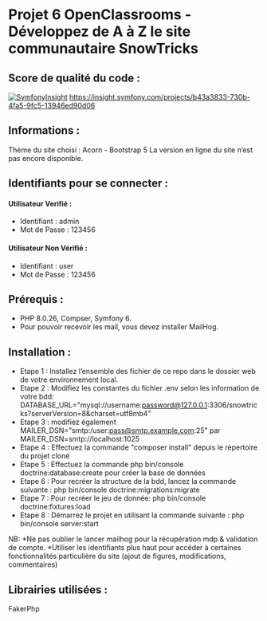 # Projet 6 OpenClassrooms - Développez de A à Z le site communautaire SnowTricks

## Score de qualité du code :
[![SymfonyInsight](https://insight.symfony.com/projects/b43a3833-730b-4fa5-9fc5-13946ed90d06/big.svg)](https://insight.symfony.com/projects/b43a3833-730b-4fa5-9fc5-13946ed90d06)
https://insight.symfony.com/projects/b43a3833-730b-4fa5-9fc5-13946ed90d06
## Informations :
Thème du site choisi : Acorn - Bootstrap 5
La version en ligne du site n’est pas encore disponible.

## Identifiants pour se connecter :

#### Utilisateur Verifié :
* Identifiant : admin
* Mot de Passe : 123456


#### Utilisateur Non Vérifié :
* Identifiant : user
* Mot de Passe : 123456


## Prérequis :
* PHP 8.0.26, Compser, Symfony 6. 
* Pour pouvoir recevoir les mail, vous devez installer MailHog.


## Installation :
* Etape 1 : Installez l’ensemble des fichier de ce repo dans le dossier web de votre environnement local.
* Etape 2 : Modifiez les constantes du fichier .env  selon les information de votre bdd: 
DATABASE_URL="mysql://username:password@127.0.0.1:3306/snowtricks?serverVersion=8&charset=utf8mb4"
* Etape 3 : modifiez également  MAILER_DSN="smtp:/user:pass@smtp.example.com:25" par MAILER_DSN=smtp://localhost:1025
* Etape 4 :  Effectuez la commande "composer install" depuis le répertoire du projet cloné
* Etape 5 : Effectuez la commande php bin/console doctrine:database:create pour créer la base de données 
* Etape 6 : Pour recréer la structure de la bdd, lancez la commande suivante : php bin/console doctrine:migrations:migrate
* Etape 7 : Pour recréer le jeu de donnée: php bin/console doctrine:fixtures:load
* Etape 8 : Démarrez le projet en utilisant la commande suivante : php bin/console server:start 

NB: 
*Ne pas oublier le lancer mailhog pour la récupération mdp & validation de compte.
*Utiliser les identifiants plus haut pour accéder à certaines fonctionnalités particulière du site (ajout de figures, modifications, commentaires)

## Librairies utilisées :
FakerPhp
